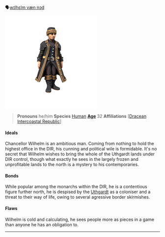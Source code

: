 🗣[wɪlhɛlm væn nɔd]()

![](../../_assets/people/dir/Wilhelm%20van%20Noord.png)
> **Pronouns** he/him
> **Species** [Human](../../Species/Homonids/Human.md)
> **[Age](../../Species/Ageing.md)** 32
> **Affiliations** [[Dracean Intercoastal Republic](../../Locations/Dracean%20Intercoastal%20Republic/Dracean%20Intercoastal%20Republic.md)]

#### Ideals
Chancellor Wilhelm is an ambitious man. Coming from nothing to hold the highest office in the DIR, his cunning and political wile is formidable. It's no secret that Wilhelm wishes to bring the whole of the Uthgardt lands under DIR control, though what exactly he sees in the largely frozen and unprofitable lands to the north is a mystery to his contemporaries.

#### Bonds
While popular among the monarchs within the DIR, he is a contentious figure further north, he is despised by the [Uthgardt](../Uthgardt/Uthgardt.md) as a coloniser and a threat to their way of life, owing to several agressive border skirmishes. 

#### Flaws
Wilhelm is cold and calculating, he sees people more as pieces in a game than anyone he has an obligation to.

---



